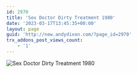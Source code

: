 ```yaml
---
id: 2970
title: 'Sex Doctor Dirty Treatment 1980'
date: '2023-03-17T13:45:35+00:00'
layout: page
guid: 'http://new.andydixon.com/?page_id=2970'
trx_addons_post_views_count:
    - '1'
---
```


![Sex Doctor Dirty Treatment 1980](https://i0.wp.com/assets.g8x2.ldn.idrivee2-23.com/posters/Sex%20Doctor%20Dirty%20Treatment%201980%2001.jpg?w=1200&ssl=1 "Sex Doctor Dirty Treatment 1980")